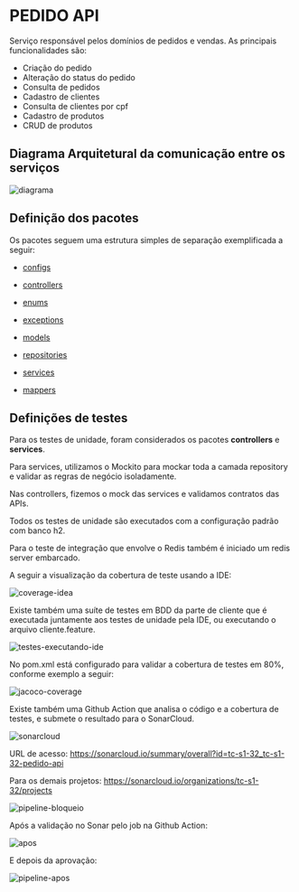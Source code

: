 # PEDIDO API

Serviço responsável pelos domínios de pedidos e vendas.
As principais funcionalidades são:

- Criação do pedido
- Alteração do status do pedido
- Consulta de pedidos
- Cadastro de clientes
- Consulta de clientes por cpf
- Cadastro de produtos
- CRUD de produtos

## Diagrama Arquitetural da comunicação entre os serviços

![diagrama](tc-s1-32-entrega4-v6.drawio.png)

## Definição dos pacotes

Os pacotes seguem uma estrutura simples de separação exemplificada a seguir:

- [configs](src%2Fmain%2Fjava%2Fbr%2Fcom%2Ffiap%2Fsoat1%2Ft32%2Fconfigs)

- [controllers](src%2Fmain%2Fjava%2Fbr%2Fcom%2Ffiap%2Fsoat1%2Ft32%2Fcontrollers)

- [enums](src%2Fmain%2Fjava%2Fbr%2Fcom%2Ffiap%2Fsoat1%2Ft32%2Fenums)

- [exceptions](src%2Fmain%2Fjava%2Fbr%2Fcom%2Ffiap%2Fsoat1%2Ft32%2Fexceptions)

- [models](src%2Fmain%2Fjava%2Fbr%2Fcom%2Ffiap%2Fsoat1%2Ft32%2Fmodels)

- [repositories](src%2Fmain%2Fjava%2Fbr%2Fcom%2Ffiap%2Fsoat1%2Ft32%2Frepositories)

- [services](src%2Fmain%2Fjava%2Fbr%2Fcom%2Ffiap%2Fsoat1%2Ft32%2Fservices)

- [mappers](src%2Fmain%2Fjava%2Fbr%2Fcom%2Ffiap%2Fsoat1%2Ft32%2Futils%2Fmappers)

## Definições de testes

Para os testes de unidade, foram considerados os pacotes <b>controllers</b> e <b>services</b>.

Para services, utilizamos o Mockito para mockar toda a camada repository e validar as regras de negócio isoladamente.

Nas controllers, fizemos o mock das services e validamos contratos das APIs.

Todos os testes de unidade são executados com a configuração padrão com banco h2.

Para o teste de integração que envolve o Redis também é iniciado um redis server embarcado.

A seguir a visualização da cobertura de teste usando a IDE:

![coverage-idea](coverage-idea.png)

Existe também uma suíte de testes em BDD da parte de cliente que é executada juntamente aos testes de unidade pela IDE, ou executando o arquivo cliente.feature.

![testes-executando-ide](testes-executando-ide.png)

No pom.xml está configurado para validar a cobertura de testes em 80%, conforme exemplo a seguir:

![jacoco-coverage](jacoco-coverage-check.png)

Existe também uma Github Action que analisa o código e a cobertura de testes, e submete o resultado para o SonarCloud.

![sonarcloud](sonarcloud-pedido-api.png)

URL de acesso: https://sonarcloud.io/summary/overall?id=tc-s1-32_tc-s1-32-pedido-api

Para os demais projetos: https://sonarcloud.io/organizations/tc-s1-32/projects

![pipeline-bloqueio](pipeline-bloqueio.png)

Após a validação no Sonar pelo job na Github Action:

![apos](apos-pipeline.png)

E depois da aprovação:

![pipeline-apos](pipeline-apos-aprovacao.png)